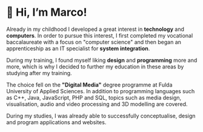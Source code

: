 # 👋 Hi, I’m Marco!

Already in my childhood I developed a great interest in **technology** and **computers**. In order to pursue this interest, I first completed my vocational baccalaureate with a focus on "computer science" and then began an apprenticeship as an IT specialist for **system integration**.

During my training, I found myself liking **design** and **programming** more and more, which is why I decided to further my education in these areas by studying after my training.

The choice fell on the **"Digital Media"** degree programme at Fulda University of Applied Sciences. In addition to programming languages such as C++, Java, JavaScript, PHP and SQL, topics such as media design, visualisation, audio and video processing and 3D modelling are covered.

During my studies, I was already able to successfully conceptualise, design and program applications and websites.
